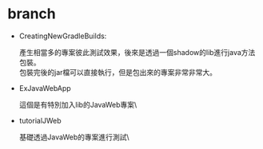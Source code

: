 # branch
* CreatingNewGradleBuilds: 
    
    產生相當多的專案彼此測試效果，後來是透過一個shadow的lib進行java方法包裝。\
    包裝完後的jar檔可以直接執行，但是包出來的專案非常非常大。

* ExJavaWebApp
    
    這個是有特別加入lib的JavaWeb專案\


* tutorialJWeb
    
    基礎透過JavaWeb的專案進行測試\
    